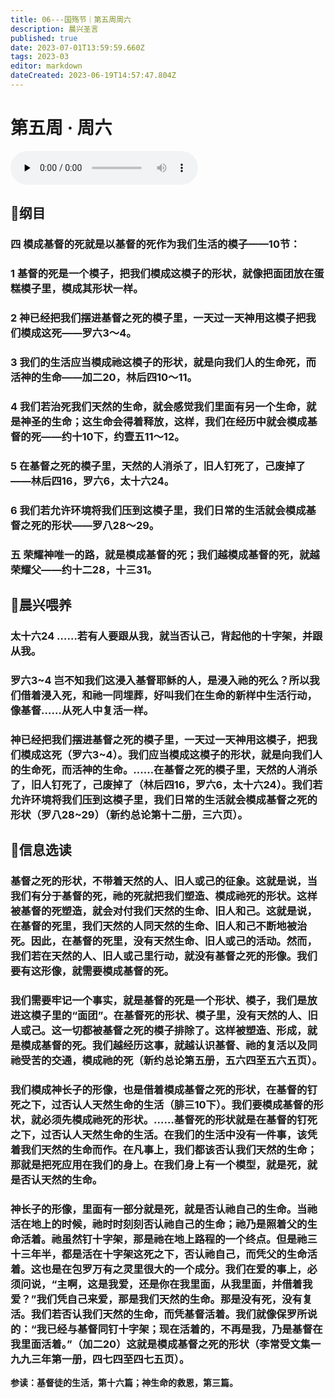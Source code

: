 ```yaml
---
title: 06---国殇节｜第五周周六
description: 晨兴圣言
published: true
date: 2023-07-01T13:59:59.660Z
tags: 2023-03
editor: markdown
dateCreated: 2023-06-19T14:57:47.804Z
---
```


# 第五周 · 周六
<audio id="audio" controls="" preload="none">
      <source id="mp3" src="/2023-03/week5/week5day6.mp3">
</audio>

## 📖纲目

### 四	模成基督的死就是以基督的死作为我们生活的模子——10节：

### 1	基督的死是一个模子，把我们模成这模子的形状，就像把面团放在蛋糕模子里，模成其形状一样。

### 2	神已经把我们摆进基督之死的模子里，一天过一天神用这模子把我们模成这死——罗六3～4。

### 3	我们的生活应当模成祂这模子的形状，就是向我们人的生命死，而活神的生命——加二20，林后四10～11。

### 4	我们若治死我们天然的生命，就会感觉我们里面有另一个生命，就是神圣的生命；这生命会得着释放，这样，我们在经历中就会模成基督的死——约十10下，约壹五11～12。

### 5	在基督之死的模子里，天然的人消杀了，旧人钉死了，己废掉了——林后四16，罗六6，太十六24。

### 6	我们若允许环境将我们压到这模子里，我们日常的生活就会模成基督之死的形状——罗八28～29。

### 五	荣耀神唯一的路，就是模成基督的死；我们越模成基督的死，就越荣耀父——约十二28，十三31。

## 📖晨兴喂养

### **太十六24    ……若有人要跟从我，就当否认己，背起他的十字架，并跟从我。**

### **罗六3~4    岂不知我们这浸入基督耶稣的人，是浸入祂的死么？所以我们借着浸入死，和祂一同埋葬，好叫我们在生命的新样中生活行动，像基督……从死人中复活一样。**

### 神已经把我们摆进基督之死的模子里，一天过一天神用这模子，把我们模成这死（罗六3~4）。我们应当模成这模子的形状，就是向我们人的生命死，而活神的生命。……在基督之死的模子里，天然的人消杀了，旧人钉死了，己废掉了（林后四16，罗六6，太十六24）。我们若允许环境将我们压到这模子里，我们日常的生活就会模成基督之死的形状（罗八28~29）（新约总论第十二册，三六页）。

## 📖信息选读

### 基督之死的形状，不带着天然的人、旧人或己的征象。这就是说，当我们有分于基督的死，祂的死就把我们塑造、模成祂死的形状。这样被基督的死塑造，就会对付我们天然的生命、旧人和己。这就是说，在基督的死里，我们天然的人同天然的生命、旧人和己不断地被治死。因此，在基督的死里，没有天然生命、旧人或己的活动。然而，我们若在天然的人、旧人或己里行动，就没有基督之死的形像。我们要有这形像，就需要模成基督的死。

### 我们需要牢记一个事实，就是基督的死是一个形状、模子，我们是放进这模子里的“面团”。在基督死的形状、模子里，没有天然的人、旧人或己。这一切都被基督之死的模子排除了。这样被塑造、形成，就是模成基督的死。我们越经历这事，就越认识基督、祂的复活以及同祂受苦的交通，模成祂的死（新约总论第五册，五六四至五六五页）。

### 我们模成神长子的形像，也是借着模成基督之死的形状，在基督的钉死之下，过否认人天然生命的生活（腓三10下）。我们要模成基督的形状，就必须先模成祂死的形状。……基督死的形状就是在基督的钉死之下，过否认人天然生命的生活。在我们的生活中没有一件事，该凭着我们天然的生命而作。在凡事上，我们都该否认我们天然的生命；那就是把死应用在我们的身上。在我们身上有一个模型，就是死，就是否认天然的生命。

### 神长子的形像，里面有一部分就是死，就是否认祂自己的生命。当祂活在地上的时候，祂时时刻刻否认祂自己的生命；祂乃是照着父的生命活着。祂虽然钉十字架，那是祂在地上路程的一个终点。但是祂三十三年半，都是活在十字架这死之下，否认祂自己，而凭父的生命活着。这也是在包罗万有之灵里很大的一个成分。我们在爱的事上，必须问说，“主啊，这是我爱，还是你在我里面，从我里面，并借着我爱？”我们凭自己来爱，那是我们天然的生命。那是没有死，没有复活。我们若否认我们天然的生命，而凭基督活着。我们就像保罗所说的：“我已经与基督同钉十字架；现在活着的，不再是我，乃是基督在我里面活着。”（加二20）这就是模成基督之死的形状（李常受文集一九九三年第一册，四七四至四七五页）。

**参读：基督徒的生活，第十六篇；神生命的救恩，第三篇。**